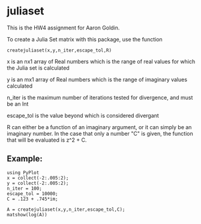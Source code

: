 # juliaset

This is the HW4 assignment for Aaron Goldin.

To create a Julia Set matrix with this package, use the function

```
createjuliaset(x,y,n_iter,escape_tol,R)
```

x is an nx1 array of Real numbers which is the range of real values for which the Julia set is calculated

y is an mx1 array of Real numbers which is the range of imaginary values calculated

n_iter is the maximum number of iterations tested for divergence, and must be an Int

escape_tol is the value beyond which is considered divergant

R can either be a function of an imaginary argument, or it can simply be an imaginary number. In the case that only a number "C" is given, the function that will be evaluated is z^2 + C.



## Example:

```
using PyPlot
x = collect(-2:.005:2);
y = collect(-2:.005:2);
n_iter = 100;
escape_tol = 10000;
C = .123 + .745*im;

A = createjuliaset(x,y,n_iter,escape_tol,C);
matshow(log(A))
```
